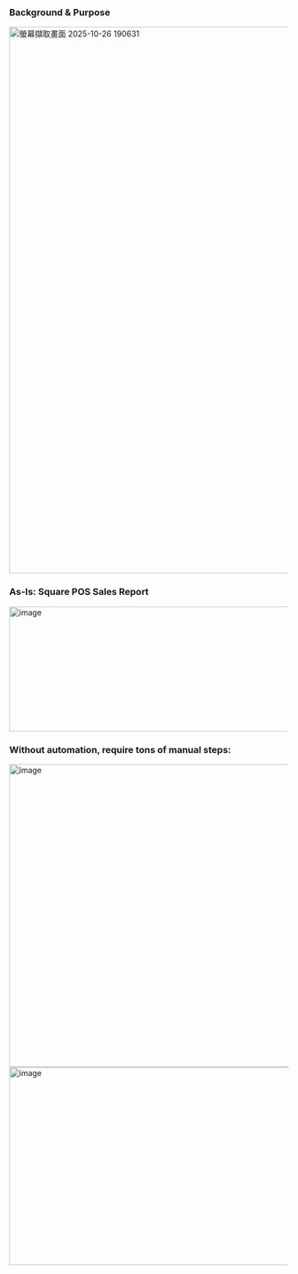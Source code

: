 ### Background & Purpose
<img width="2184" height="985" alt="螢幕擷取畫面 2025-10-26 190631" src="https://github.com/user-attachments/assets/c25fcf14-45d9-4669-aa57-cc05148aa2b6" />

### As-Is: Square POS Sales Report
<img width="2516" height="225" alt="image" src="https://github.com/user-attachments/assets/42b3bdfe-991b-4bc0-96c0-1ae1005bdbf9" />

### Without automation, require tons of manual steps:
<img width="1857" height="546" alt="image" src="https://github.com/user-attachments/assets/878bcb5d-4ede-429c-9dae-6d1cdcca19e0" />
<img width="1900" height="357" alt="image" src="https://github.com/user-attachments/assets/b60ef6c0-de6d-4517-82a2-c774014b18b7" />
